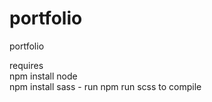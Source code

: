 # portfolio
portfolio

requires<br> 
npm install node<br>
npm install sass - run npm run scss to compile

